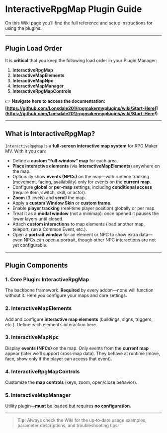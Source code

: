 # InteractiveRpgMap Plugin Guide

On this Wiki page you’ll find the full reference and setup instructions for using the plugins.

---

## Plugin Load Order

It is **critical** that you keep the following load order in your Plugin Manager:

1. **InteractiveRpgMap**  
2. **InteractiveMapElements**  
3. **InteractiveMapNpc**  
4. **InteractiveMapManager**  
5. **InteractiveRpgMapControls**  

👉 **Navigate here to access the documentation:**  
**[https://github.com/Lonsdale201/rpgmakermyplugins/wiki/Start-Here!](https://github.com/Lonsdale201/rpgmakermyplugins/wiki/Start-Here!)**

---

## What is InteractiveRpgMap?

`InteractiveRpgMap` is a **full‑screen interactive map system** for RPG Maker MV.  With it you can:

- Define a **custom “full‑window” map** for each area.
- **Place interactive elements** (via **InteractiveMapElements**) anywhere on the map.
- Optionally show **events (NPCs)** on the map—with runtime tracking (movement, facing, availability) only for events on the **current map**.
- Configure **global** or **per‑map** settings, including **conditional access** (require item, switch, skill, or actor).
- **Zoom** (3 levels) and **scroll** the map.
- Apply a **custom Window Skin** or **custom frame**.
- Enable **player tracking** (real‑time player position) globally or per map.
- Treat it as a **modal window** (not a minimap): once opened it pauses the lower layers until closed.
- Attach **custom interactions** to map elements (load another map, teleport, run a Common Event, etc.).
- Open a **portrait window** for an element or NPC to show extra data—even NPCs can open a portrait, though other NPC interactions are not yet configurable.

---

## Plugin Components

### 1. Core Plugin: **InteractiveRpgMap**  
The backbone framework. **Required** by every addon—none will function without it. Here you configure your maps and core settings.

### 2. InteractiveMapElements  
Add and configure **interactive map elements** (buildings, signs, triggers, etc.). Define each element’s interaction here.

### 3. InteractiveMapNpc  
Display **events (NPCs)** on the map. Only events from the **current map** appear (later we’ll support cross‑map data). They behave at runtime (move, face, show only if the player can access that event).

### 4. InteractiveRpgMapControls  
Customize the **map controls** (keys, zoom, open/close behavior).

### 5. InteractiveMapManager  
Utility plugin—**must** be loaded but requires **no configuration**.

---

> **Tip:** Always check the Wiki for the up‑to‑date usage examples, parameter descriptions, and troubleshooting tips!
